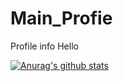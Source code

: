 # Main_Profie
 Profile info
Hello

[![Anurag's github stats](https://github-readme-stats.vercel.app/api?username=konmaz)](https://github.com/konmaz/)
